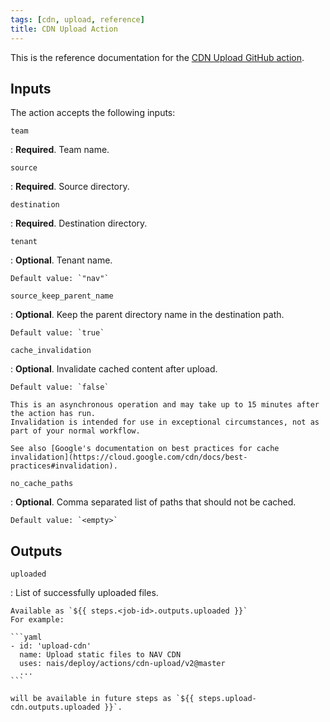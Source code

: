 ```yaml
---
tags: [cdn, upload, reference]
title: CDN Upload Action
---
```


This is the reference documentation for the [CDN Upload GitHub action](../how-to/upload-assets.md).

## Inputs

The action accepts the following inputs:

`team`

:   **Required**. Team name.

`source`

:   **Required**. Source directory.

`destination`

:   **Required**. Destination directory.

`tenant`

:   **Optional**. Tenant name.

    Default value: `"nav"`

`source_keep_parent_name`

:   **Optional**. Keep the parent directory name in the destination path.

    Default value: `true`

`cache_invalidation`

:   **Optional**. Invalidate cached content after upload.

    Default value: `false`

    This is an asynchronous operation and may take up to 15 minutes after the action has run.
    Invalidation is intended for use in exceptional circumstances, not as part of your normal workflow.

    See also [Google's documentation on best practices for cache invalidation](https://cloud.google.com/cdn/docs/best-practices#invalidation).

`no_cache_paths`

:   **Optional**. Comma separated list of paths that should not be cached.

    Default value: `<empty>`

## Outputs

`uploaded`

:   List of successfully uploaded files.

    Available as `${{ steps.<job-id>.outputs.uploaded }}`
    For example:

    ```yaml
    - id: 'upload-cdn'
      name: Upload static files to NAV CDN
      uses: nais/deploy/actions/cdn-upload/v2@master
      ...
    ```

    will be available in future steps as `${{ steps.upload-cdn.outputs.uploaded }}`.
